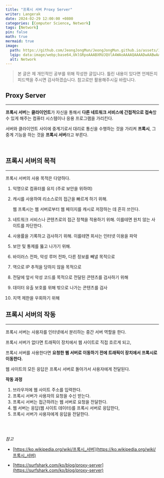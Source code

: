 ```yaml
---
title: "프록시 서버 Proxy Server"
writer: Langerak
date: 2024-02-29 12:00:00 +0800
categories: [Computer Science, Network]
tags: [Network]
pin: false
math: true
mermaid: true
image:
  path: https://github.com/JeongJongMun/JeongJongMun.github.io/assets/101979073/74bea9a8-b891-4648-a00f-25efe93962c2
  lqip: data:image/webp;base64,UklGRpoAAABXRUJQVlA4WAoAAAAQAAAADwAABwAAQUxQSDIAAAARL0AmbZurmr57yyIiqE8oiG0bejIYEQTgqiDA9vqnsUSI6H+oAERp2HZ65qP/VIAWAFZQOCBCAAAA8AEAnQEqEAAIAAVAfCWkAALp8sF8rgRgAP7o9FDvMCkMde9PK7euH5M1m6VWoDXf2FkP3BqV0ZYbO6NA/VFIAAAA
  alt: Network
---
```


> 본 글은 제 개인적인 공부를 위해 작성한 글입니다. 틀린 내용이 있다면 언제든지 피드백을 주시면 감사하겠습니다. 참고로만 활용해주시길 바랍니다.


## Proxy Server

---

**프록시 서버**는 **클라이언트**가 자신을 통해서 **다른 네트워크 서비스에 간접적으로 접속**할 수 있게 해주는 컴퓨터 시스템이나 응용 프로그램을 가리킨다.

서버와 클라이언트 사이에 중계기로서 대리로 통신을 수행하는 것을 가리켜 **프록시**, 그 중계 기능을 하는 것을 **프록시 서버**라고 부른다.

<br/>

## 프록시 서버의 목적

---

프록시 서버의 사용 목적은 다양하다.

1. 익명으로 컴퓨터를 유지 (주로 보안을 위하여)
2. 캐시를 사용하여 리소스로의 접근을 빠르게 하기 위해. 
    
    웹 프록시는 웹 서버로부터 웹 페이지를 캐시로 저장하는 데 흔히 쓰인다.
    
3. 네트워크 서비스나 콘텐츠로의 접근 정책을 적용하기 위해. 이를테면 원치 않는 사이트를 차단한다.
4. 사용률을 기록하고 검사하기 위해. 이를테면 회사는 인터넷 이용을 파악
5. 보안 및 통제를 뚫고 나가기 위해.
6. 바이러스 전파, 악성 루머 전파, 다른 정보를 빼낼 목적으로
7. 역으로 IP 추적을 당하지 않을 목적으로
8. 전달에 앞서 악성 코드를 목적으로 전달된 콘텐츠를 검사하기 위해
9. 데이터 유출 보호를 위해 밖으로 나가는 콘텐츠를 검사
10. 지역 제한을 우회하기 위해

## 프록시 서버의 작동

---

프록시 서버는 사용자를 인터넷에서 분리하는 중간 서버 역할을 한다.

프록시 서버가 없다면 트래픽이 장치에서 웹 사이트로 직접 흐르게 되고, 

프록시 서버를 사용한다면 **요청한 웹 서버로 이동하기 전에 트래픽이 장치에서 프록시로 이동한다.**

웹 사이트의 모든 응답은 프록시 서버로 돌아가서 사용자에게 전달된다.

**작동 과정**

1. 브라우저에 웹 사이트 주소를 입력한다.
2. 프록시 서버가 사용자의 요청을 수신 받는다.
3. 프록시 서버는 접근하려는 웹 서버로 요청을 전달한다.
4. 웹 서버는 응답(웹 사이트 데이터)를 프록시 서버로 응답한다,
5. 프록시 서버가 사용자에게 응답을 전달한다.
   
<br/> <br/>

*참고*

- [https://ko.wikipedia.org/wiki/프록시_서버](https://ko.wikipedia.org/wiki/프록시_서버)

- [https://surfshark.com/ko/blog/proxy-server](https://surfshark.com/ko/blog/proxy-server)
